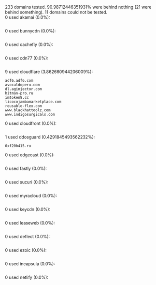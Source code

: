 233 domains tested. 90.98712446351931% were behind nothing (21 were behind something). 11 domains could not be tested.<br>
0 used akamai (0.0%):
```

```

0 used bunnycdn (0.0%):
```

```

0 used cachefly (0.0%):
```

```

0 used cdn77 (0.0%):
```

```

9 used cloudflare (3.862660944206009%):
```
adf6.adf6.com
avocaldoperu.com
dl.aginjector.com
hitman-pro.ru
imtoken8.cc
licocojambamarketplace.com
reusable-flex.com
www.blackhattoolz.com
www.indigosurgicals.com
```

0 used cloudfront (0.0%):
```

```

1 used ddosguard (0.4291845493562232%):
```
0xf20b415.ru
```

0 used edgecast (0.0%):
```

```

0 used fastly (0.0%):
```

```

0 used sucuri (0.0%):
```

```

0 used myracloud (0.0%):
```

```

0 used keycdn (0.0%):
```

```

0 used leaseweb (0.0%):
```

```

0 used deflect (0.0%):
```

```

0 used ezoic (0.0%):
```

```

0 used incapsula (0.0%):
```

```

0 used netlify (0.0%):
```

```
